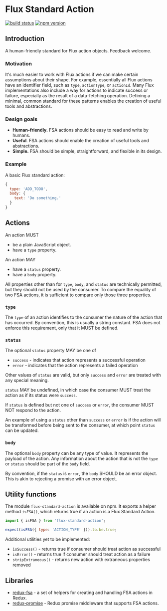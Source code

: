 Flux Standard Action
====================

[![build status](https://img.shields.io/travis/acdlite/flux-standard-action/master.svg?style=flat-square)](https://travis-ci.org/acdlite/flux-standard-action)
[![npm version](https://img.shields.io/npm/v/flux-standard-action.svg?style=flat-square)](https://www.npmjs.com/package/flux-standard-action)

## Introduction

A human-friendly standard for Flux action objects. Feedback welcome.

### Motivation

It's much easier to work with Flux actions if we can make certain assumptions about their shape. For example, essentially all Flux actions have an identifier field, such as `type`, `actionType`, or `actionId`. Many Flux implementations also include a way for actions to indicate success or failure, especially as the result of a data-fetching operation. Defining a minimal, common standard for these patterns enables the creation of useful tools and abstractions.

### Design goals

- **Human-friendly.** FSA actions should be easy to read and write by humans.
- **Useful**. FSA actions should enable the creation of useful tools and abstractions.
- **Simple.** FSA should be simple, straightforward, and flexible in its design.

### Example

A basic Flux standard action:

```js
{
  type: 'ADD_TODO',
  body: {
    text: 'Do something.'  
  }
}
```

## Actions

An action MUST

- be a plain JavaScript object.
- have a `type` property.

An action MAY

- have a `status` property.
- have a `body` property.

All properties other than for `type`, `body`, and `status` are technically permitted, but they should not be used by the consumer. To compare the equality of two FSA actions, it is sufficient to compare only those three properties.

### `type`

The `type` of an action identifies to the consumer the nature of the action that has occurred. By convention, this is usually a string constant. FSA does not enforce this requirement, only that it MUST be defined.

### `status`

The optional `status` property MAY be one of

- `success` - indicates that action represents a successful operation
- `error` - indicates that the action represents a failed operation

Other values of `status` are valid, but only `success` and `error` are treated with any special meaning.

`status` MAY be undefined, in which case the consumer MUST treat the action as if its status were `success`.

If `status` is defined but not one of `success` or `error`, the consumer MUST NOT respond to the action.

An example of using a `status` other than `success` or `error` is if the action will be transformed before being sent to the consumer, at which point `status` can be updated.

### `body`

The optional `body` property can be any type of value. It represents the payload of the action. Any information about the action that is not the `type` or `status` should be part of the `body` field.

By convention, if the `status` is `error`, the `body` SHOULD be an error object. This is akin to rejecting a promise with an error object.

## Utility functions

The module `flux-standard-action` is available on npm. It exports a helper method `isFSA()`, which returns true if an action is a Flux Standard Action.

```js
import { isFSA } from 'flux-standard-action';

expect(isFSA({ type: 'ACTION_TYPE' })).to.be.true;
```

Additional utilities yet to be implemented:

 - `isSuccess()` - returns true if consumer should treat action as successful
 - `isError()` - returns true if consumer should treat action as a failure
 - `stripExtraneous()` - returns new action with extraneous properties removed

## Libraries

- [redux-fsa](https://github.com/acdlite/redux-fsa) - a set of helpers for creating and handling FSA actions in Redux.
- [redux-promise](https://github.com/acdlite/redux-promise) - Redux promise middleware that supports FSA actions.
